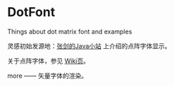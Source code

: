 DotFont
=======

Things about dot matrix font and examples

灵感初始发源地：[张剑的Java小站](http://ismyway.com/) 上介绍的点阵字体显示。

关于点阵字体，参见 [Wiki页](https://github.com/hoxily/DotFont/wiki)。

more —— 矢量字体的渲染。
